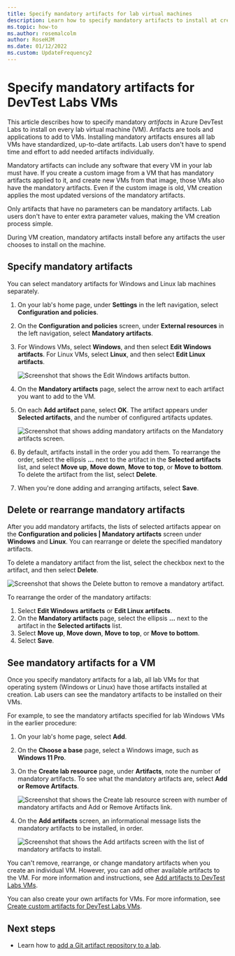 ```yaml
---
title: Specify mandatory artifacts for lab virtual machines
description: Learn how to specify mandatory artifacts to install at creation of every lab virtual machine (VM) in Azure DevTest Labs.
ms.topic: how-to
ms.author: rosemalcolm
author: RoseHJM
ms.date: 01/12/2022
ms.custom: UpdateFrequency2
---
```


# Specify mandatory artifacts for DevTest Labs VMs

This article describes how to specify mandatory *artifacts* in Azure DevTest Labs to install on every lab virtual machine (VM). Artifacts are tools and applications to add to VMs. Installing mandatory artifacts ensures all lab VMs have standardized, up-to-date artifacts. Lab users don't have to spend time and effort to add needed artifacts individually.

Mandatory artifacts can include any software that every VM in your lab must have. If you create a custom image from a VM that has mandatory artifacts applied to it, and create new VMs from that image, those VMs also have the mandatory artifacts. Even if the custom image is old, VM creation applies the most updated versions of the mandatory artifacts.
 
Only artifacts that have no parameters can be mandatory artifacts. Lab users don't have to enter extra parameter values, making the VM creation process simple.

During VM creation, mandatory artifacts install before any artifacts the user chooses to install on the machine.

## Specify mandatory artifacts

You can select mandatory artifacts for Windows and Linux lab machines separately.

1. On your lab's home page, under **Settings** in the left navigation, select **Configuration and policies**.
1. On the **Configuration and policies** screen, under **External resources** in the left navigation, select **Mandatory artifacts**.
1. For Windows VMs, select **Windows**, and then select **Edit Windows artifacts**. For Linux VMs, select **Linux**, and then select **Edit Linux artifacts**.

   ![Screenshot that shows the Edit Windows artifacts button.](media/devtest-lab-mandatory-artifacts/mandatory-artifacts-edit-button.png)

1. On the **Mandatory artifacts** page, select the arrow next to each artifact you want to add to the VM.
1. On each **Add artifact** pane, select **OK**. The artifact appears under **Selected artifacts**, and the number of configured artifacts updates.

   ![Screenshot that shows adding mandatory artifacts on the Mandatory artifacts screen.](media/devtest-lab-mandatory-artifacts/save-artifacts.png)

1. By default, artifacts install in the order you add them. To rearrange the order, select the ellipsis **...** next to the artifact in the **Selected artifacts** list, and select **Move up**, **Move down**, **Move to top**, or **Move to bottom**. To delete the artifact from the list, select **Delete**.

1. When you're done adding and arranging artifacts, select **Save**.

## Delete or rearrange mandatory artifacts

After you add mandatory artifacts, the lists of selected artifacts appear on the **Configuration and policies | Mandatory artifacts** screen under **Windows** and **Linux**. You can rearrange or delete the specified mandatory artifacts.

To delete a mandatory artifact from the list, select the checkbox next to the artifact, and then select **Delete**.

![Screenshot that shows the Delete button to remove a mandatory artifact.](media/devtest-lab-mandatory-artifacts/remove-artifact.png)

To rearrange the order of the mandatory artifacts:

1. Select **Edit Windows artifacts** or **Edit Linux artifacts**.
1. On the **Mandatory artifacts** page, select the ellipsis **...** next to the artifact in the **Selected artifacts** list.
1. Select **Move up**, **Move down**, **Move to top**, or **Move to bottom**.
1. Select **Save**.

## See mandatory artifacts for a VM

Once you specify mandatory artifacts for a lab, all lab VMs for that operating system (Windows or Linux) have those artifacts installed at creation. Lab users can see the mandatory artifacts to be installed on their VMs.

For example, to see the mandatory artifacts specified for lab Windows VMs in the earlier procedure:

1. On your lab's home page, select **Add**.
1. On the **Choose a base** page, select a Windows image, such as **Windows 11 Pro**.
1. On the **Create lab resource** page, under **Artifacts**, note the number of mandatory artifacts. To see what the mandatory artifacts are, select **Add or Remove Artifacts**.

   ![Screenshot that shows the Create lab resource screen with number of mandatory artifacts and Add or Remove Artifacts link.](media/devtest-lab-mandatory-artifacts/select-message-artifacts.png)

1. On the **Add artifacts** screen, an informational message lists the mandatory artifacts to be installed, in order.

   ![Screenshot that shows the Add artifacts screen with the list of mandatory artifacts to install.](media/devtest-lab-mandatory-artifacts/save-to-lab.png)

You can't remove, rearrange, or change mandatory artifacts when you create an individual VM. However, you can add other available artifacts to the VM. For more information and instructions, see [Add artifacts to DevTest Labs VMs](add-artifact-vm.md).

You can also create your own artifacts for VMs. For more information, see [Create custom artifacts for DevTest Labs VMs](devtest-lab-artifact-author.md).

## Next steps

- Learn how to [add a Git artifact repository to a lab](add-artifact-repository.md).
